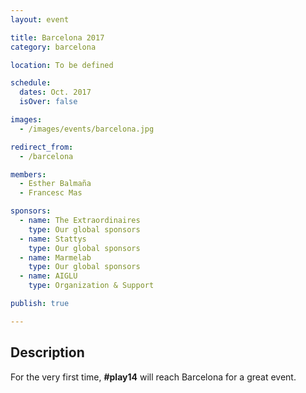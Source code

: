 ```yaml
---
layout: event

title: Barcelona 2017
category: barcelona

location: To be defined

schedule:
  dates: Oct. 2017
  isOver: false

images:
  - /images/events/barcelona.jpg

redirect_from:
  - /barcelona

members:
  - Esther Balmaña
  - Francesc Mas

sponsors:
  - name: The Extraordinaires
    type: Our global sponsors
  - name: Stattys
    type: Our global sponsors
  - name: Marmelab
    type: Our global sponsors
  - name: AIGLU
    type: Organization & Support

publish: true

---
```


## Description
For the very first time, **#play14** will reach Barcelona for a great event.

